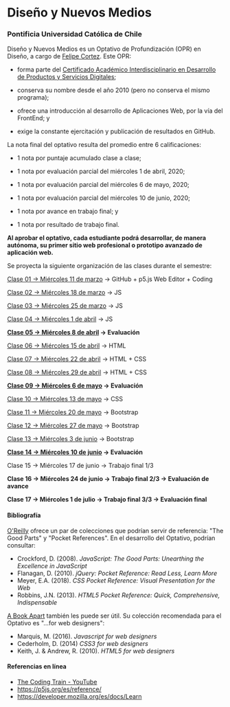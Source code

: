 # Diseño y Nuevos Medios

### Pontificia Universidad Católica de Chile

Diseño y Nuevos Medios es un Optativo de Profundización (OPR) en Diseño, a cargo de [Felipe Cortez](http://profesor.faco.cl/). Este OPR:

- forma parte del [Certificado Académico Interdisciplinario en Desarrollo de Productos y Servicios Digitales](http://formaciongeneral.uc.cl/certificados-academicos/interdisciplinarios/725-desarrollo-de-productos-y-servicios-digitales);

- conserva su nombre desde el año 2010 (pero no conserva el mismo programa);

- ofrece una introducción al desarrollo de Aplicaciones Web, por la vía del FrontEnd; y

- exige la constante ejercitación y publicación de resultados en GitHub.

La nota final del optativo resulta del promedio entre 6 calificaciones:  

- 1 nota por puntaje acumulado clase a clase;

- 1 nota por evaluación parcial del miércoles 1 de abril, 2020;

- 1 nota por evaluación parcial del miércoles 6 de mayo, 2020;

- 1 nota por evaluación parcial del miércoles 10 de junio, 2020;

- 1 nota por avance en trabajo final; y

- 1 nota por resultado de trabajo final.

**Al aprobar el optativo, cada estudiante podrá desarrollar, de manera autónoma, su primer sitio web profesional o prototipo avanzado de aplicación web.** 

Se proyecta la siguiente organización de las clases durante el semestre:

[Clase 01 → Miércoles 11 de marzo](https://github.com/profesorfaco/dno037-2020/tree/gh-pages/clase-01) → GitHub + p5.js Web Editor + Coding

[Clase 02 → Miércoles 18 de marzo](https://github.com/profesorfaco/dno037-2020/tree/gh-pages/clase-02) → JS

[Clase 03 → Miércoles 25 de marzo](https://github.com/profesorfaco/dno037-2020/tree/gh-pages/clase-03) → JS

[Clase 04 → Miércoles 1 de abril](https://github.com/profesorfaco/dno037-2020/tree/gh-pages/clase-04) → JS

**[Clase 05 → Miércoles 8 de abril](https://github.com/profesorfaco/dno037-2020/tree/gh-pages/clase-05) → Evaluación**

[Clase 06 → Miércoles 15 de abril](https://github.com/profesorfaco/dno037-2020/tree/gh-pages/clase-06) → HTML

[Clase 07 → Miércoles 22 de abril](https://github.com/profesorfaco/dno037-2020/tree/gh-pages/clase-07) → HTML + CSS

[Clase 08 → Miércoles 29 de abril](https://github.com/profesorfaco/dno037-2020/tree/gh-pages/clase-08) → HTML + CSS

**[Clase 09 → Miércoles 6 de mayo](https://github.com/profesorfaco/dno037-2020/tree/gh-pages/clase-09) → Evaluación**

[Clase 10 → Miércoles 13 de mayo](https://github.com/profesorfaco/dno037-2020/tree/gh-pages/clase-10) → CSS

[Clase 11 → Miércoles 20 de mayo](https://github.com/profesorfaco/dno037-2019/tree/gh-pages/clase-11) → Bootstrap

[Clase 12 → Miércoles 27 de mayo](https://github.com/profesorfaco/dno037-2020/tree/gh-pages/clase-12) → Bootstrap

[Clase 13 → Miércoles 3 de junio](https://github.com/profesorfaco/dno037-2020/tree/gh-pages/clase-13) → Bootstrap

**[Clase 14 → Miércoles 10 de junio](https://github.com/profesorfaco/dno037-2020/tree/gh-pages/clase-14) → Evaluación**

Clase 15 → Miércoles 17 de junio → Trabajo final 1/3

**Clase 16 → Miércoles 24 de junio → Trabajo final 2/3 → Evaluación de avance**

**Clase 17 → Miércoles 1 de julio → Trabajo final 3/3 → Evaluación final**

#### Bibliografía

[O'Reilly](http://shop.oreilly.com/) ofrece un par de colecciones que podrían servir de referencia: "The Good Parts" y "Pocket References". En el desarrollo del Optativo, podrían consultar: 

- Crockford, D. (2008). *JavaScript: The Good Parts: Unearthing the Excellence in JavaScript*
- Flanagan, D. (2010). *jQuery: Pocket Reference: Read Less, Learn More*
- Meyer, E.A. (2018). *CSS Pocket Reference: Visual Presentation for the Web*
- Robbins, J.N. (2013). *HTML5 Pocket Reference: Quick, Comprehensive, Indispensable*

[A Book Apart](https://abookapart.com/) también les puede ser útil. Su colección recomendada para el Optativo es "…for web designers":

- Marquis, M. (2016). *Javascript for web designers*
- Cederholm, D. (2014) *CSS3 for web designers*
- Keith, J. & Andrew, R. (2010). *HTML5 for web designers*

#### Referencias en línea

- [The Coding Train - YouTube](https://www.youtube.com/channel/UCvjgXvBlbQiydffZU7m1_aw)
- https://p5js.org/es/reference/
- https://developer.mozilla.org/es/docs/Learn

